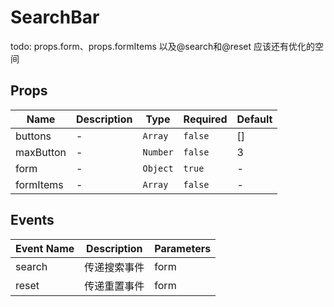 # SearchBar

todo: props.form、props.formItems 以及@search和@reset 应该还有优化的空间

## Props

<!-- @vuese:SearchBar:props:start -->
|Name|Description|Type|Required|Default|
|---|---|---|---|---|
|buttons|-|`Array`|`false`|[]|
|maxButton|-|`Number`|`false`|3|
|form|-|`Object`|`true`|-|
|formItems|-|`Array`|`false`|-|

<!-- @vuese:SearchBar:props:end -->


## Events

<!-- @vuese:SearchBar:events:start -->
|Event Name|Description|Parameters|
|---|---|---|
|search|传递搜索事件|form|
|reset|传递重置事件|form|

<!-- @vuese:SearchBar:events:end -->


